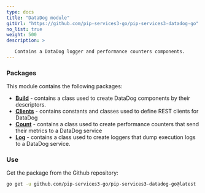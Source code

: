```yaml
---
type: docs
title: "DataDog module"
gitUrl: "https://github.com/pip-services3-go/pip-services3-datadog-go"
no_list: true
weight: 500
description: > 

   Contains a DataDog logger and performance counters components.
---
```



### Packages

This module contains the following packages:

- [**Build**](build) - contains a class used to create DataDog components by their descriptors.
- [**Clients**](clients) - contains constants and classes used to define REST clients for DataDog
- [**Count**](count) - contains a class used to create performance counters that send their metrics to a DataDog service
- [**Log**](log) - contains a class used to create loggers that dump execution logs to a DataDog service.


### Use

Get the package from the Github repository:
```bash
go get -u github.com/pip-services3-go/pip-services3-datadog-go@latest
```
